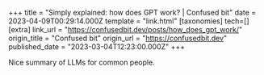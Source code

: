 +++
title = "Simply explained: how does GPT work? | Confused bit"
date = 2023-04-09T00:29:14.000Z
template = "link.html"
[taxonomies]
tech=[]
[extra]
link_url = "https://confusedbit.dev/posts/how_does_gpt_work/"
origin_title = "Confused bit"
origin_url = "https://confusedbit.dev"
published_date = "2023-03-04T12:23:00.000Z"
+++


Nice summary of LLMs for common people.
